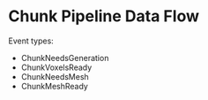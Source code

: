 # Chunk Pipeline Data Flow

Event types:
   - ChunkNeedsGeneration
   - ChunkVoxelsReady
   - ChunkNeedsMesh
   - ChunkMeshReady
